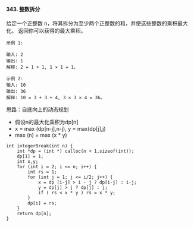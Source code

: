 #### 343. 整数拆分

给定一个正整数 n，将其拆分为至少两个正整数的和，并使这些整数的乘积最大化。 返回你可以获得的最大乘积。
```
示例 1:

输入: 2
输出: 1
解释: 2 = 1 + 1, 1 × 1 = 1。

示例 2:
输入: 10
输出: 36
解释: 10 = 3 + 3 + 4, 3 × 3 × 4 = 36。

```
思路：自底向上的动态规划
* 假设n的最大化乘积为dp[n]
* x = max (dp[n-j],n-j),  y = max(dp[j],j)
* max (n) = max (x * y) 

```
int integerBreak(int n) {
    int *dp = (int *) calloc(n + 1,sizeof(int));
    dp[1] = 1;
    int x,y;
    for (int i = 2; i <= n; i++) {
        int rs = 1;
        for (int j = 1; j <= i/2; j++) {
            x = dp [i-j] > i - j ? dp[i-j] : i-j;
            y = dp[j] > j ? dp[j] : j;
            if ( rs < x * y ) rs = x * y;
        }
        dp[i] = rs;
    }
    return dp[n];
}
```
